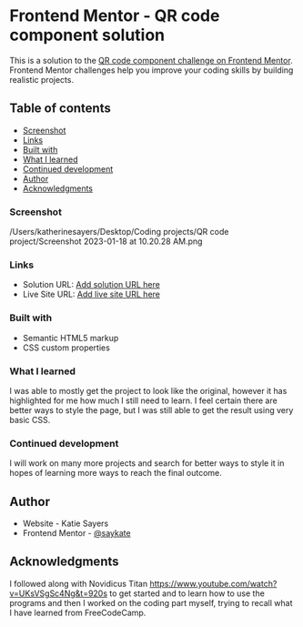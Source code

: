 # Frontend Mentor - QR code component solution

This is a solution to the [QR code component challenge on Frontend Mentor](https://www.frontendmentor.io/challenges/qr-code-component-iux_sIO_H). Frontend Mentor challenges help you improve your coding skills by building realistic projects. 

## Table of contents

  - [Screenshot](#screenshot)
  - [Links](#links)
  - [Built with](#built-with)
  - [What I learned](#what-i-learned)
  - [Continued development](#continued-development)
- [Author](#author)
- [Acknowledgments](#acknowledgments)


### Screenshot

/Users/katherinesayers/Desktop/Coding projects/QR code project/Screenshot 2023-01-18 at 10.20.28 AM.png


### Links

- Solution URL: [Add solution URL here](https://your-solution-url.com)
- Live Site URL: [Add live site URL here](https://your-live-site-url.com)

### Built with

- Semantic HTML5 markup
- CSS custom properties

### What I learned

I was able to mostly get the project to look like the original, however it has highlighted for me how much I still need to learn. I feel certain there are better ways to style the page, but I was still able to get the result using very basic CSS.

### Continued development

I will work on many more projects and search for better ways to style it in hopes of learning more ways to reach the final outcome. 

## Author

- Website - Katie Sayers
- Frontend Mentor - [@saykate](https://www.frontendmentor.io/profile/saykate)

## Acknowledgments

I followed along with Novidicus Titan https://www.youtube.com/watch?v=UKsVSgSc4Ng&t=920s to get started and to learn how to use the programs and then I worked on the coding part myself, trying to recall what I have learned from FreeCodeCamp. 

